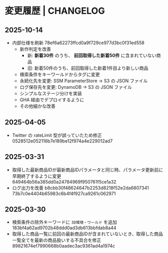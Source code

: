 # 変更履歴 | CHANGELOG

## 2025-10-14

- 内部仕様を刷新 78ef6a62273ffcd0a9f729ce977d3bc0f31ed558
  - 新作判定を改善
    - 新: **新着30件** のうち、 **前回取得した新着50件** に含まれていない商品
    - 旧: 新着50件のうち、前回取得した新着1件目より新しい商品
  - 検索条件をキーワールドからタグに変更
  - 永続化先を変更: SSM ParameterStore → S3 の JSON ファイル
  - ログ保存先を変更: DynamoDB → S3 の JSON ファイル
  - シンプルなステージ分けを実装
  - GHA 経由でデプロイするように
  - その他細かな改善

## 2025-04-05

- Twitter の rateLimit 型が誤っていたため修正 0528512e052116b7e189be12f974a4e229012ad7

## 2025-03-31

- 取得した最新商品IDが最新商品IDパラメータと同じ時、パラメータ更新前に早期終了するように変更 649464b56a385dd0a24784969f950761f5ce1a32
- ログ出力を改善 b8cbb30f48624647b2253d8218f52e2da6807341 73b7c0e4404b65983c6b4f4f927ca9261c062971

## 2025-03-30

- 検索条件の除外キーワードに `3D環境・ワールド` を追加 183bf4a62ad9702b48ddd0ad3db613bbfdab8a44
- 取得した商品一覧に前回の最新商品IDが含まれていないとき、取得した商品一覧全てを最新の商品扱いする不具合を修正 89821674ef7990668b0aadec3ac9361ad4a1974c

